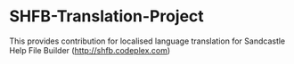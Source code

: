 SHFB-Translation-Project
========================

This provides contribution for localised language translation for Sandcastle Help File Builder (http://shfb.codeplex.com)
